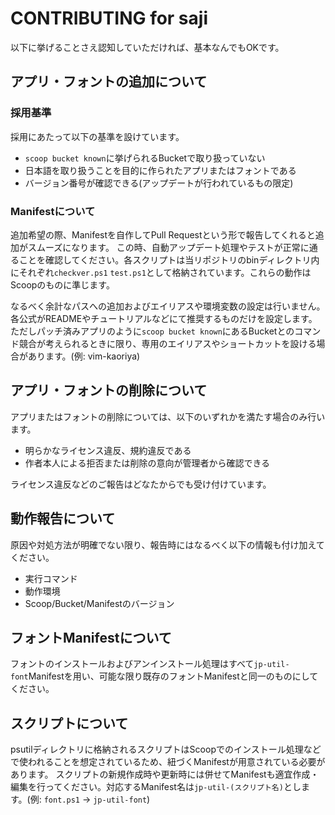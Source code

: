 # CONTRIBUTING for saji

以下に挙げることさえ認知していただければ、基本なんでもOKです。

## アプリ・フォントの追加について

### 採用基準

採用にあたって以下の基準を設けています。

- `scoop bucket known`に挙げられるBucketで取り扱っていない
- 日本語を取り扱うことを目的に作られたアプリまたはフォントである
- バージョン番号が確認できる(アップデートが行われているもの限定)

### Manifestについて

追加希望の際、Manifestを自作してPull Requestという形で報告してくれると追加がスムーズになります。
この時、自動アップデート処理やテストが正常に通ることを確認してください。各スクリプトは当リポジトリのbinディレクトリ内にそれぞれ`checkver.ps1` `test.ps1`として格納されています。これらの動作はScoopのものに準じます。

なるべく余計なパスへの追加およびエイリアスや環境変数の設定は行いません。各公式がREADMEやチュートリアルなどにて推奨するものだけを設定します。
ただしパッチ済みアプリのように`scoop bucket known`にあるBucketとのコマンド競合が考えられるときに限り、専用のエイリアスやショートカットを設ける場合があります。(例: vim-kaoriya)

## アプリ・フォントの削除について

アプリまたはフォントの削除については、以下のいずれかを満たす場合のみ行います。

- 明らかなライセンス違反、規約違反である
- 作者本人による拒否または削除の意向が管理者から確認できる

ライセンス違反などのご報告はどなたからでも受け付けています。

## 動作報告について

原因や対処方法が明確でない限り、報告時にはなるべく以下の情報も付け加えてください。

- 実行コマンド
- 動作環境
- Scoop/Bucket/Manifestのバージョン

## フォントManifestについて

フォントのインストールおよびアンインストール処理はすべて`jp-util-font`Manifestを用い、可能な限り既存のフォントManifestと同一のものにしてください。

## スクリプトについて

psutilディレクトリに格納されるスクリプトはScoopでのインストール処理などで使われることを想定されているため、紐づくManifestが用意されている必要があります。
スクリプトの新規作成時や更新時には併せてManifestも適宜作成・編集を行ってください。対応するManifest名は`jp-util-(スクリプト名)`とします。(例: `font.ps1` → `jp-util-font`)